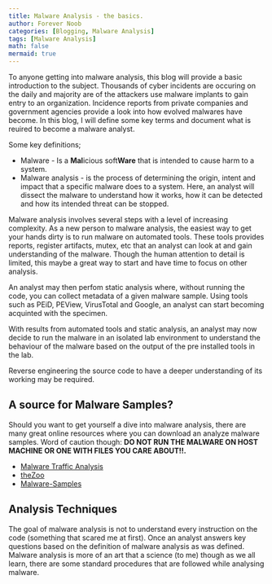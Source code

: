 ```yaml
---
title: Malware Analysis - the basics.
author: Forever Noob
categories: [Blogging, Malware Analysis]
tags: [Malware Analysis]
math: false
mermaid: true
---
```


<p>To anyone getting into malware analysis, this blog will provide a basic introduction to the subject. Thousands of cyber incidents are occuring on the daily and majority are of the attackers use malware implants to gain entry to an organization. Incidence reports from private companies and government agencies provide a look into how evolved malwares have become. In this blog, I will define some key terms and document what is reuired to become a malware analyst. </p>

<p>Some key definitions; 
    <ul>
    <li>Malware - Is a <b>Mal</b>icious soft<b>Ware</b> that is intended to cause harm to a system. </li>
    <li>Malware analysis - is the process of determining the origin, intent and impact that a specific malware does to a system. Here, an analyst will dissect the malware to understand how it works, how it can be detected and how its intended threat can be stopped. </li>
    </ul> </p>
<p>Malware analysis involves several steps with a level of increasing complexity. As a new person to malware analysis, the easiest way to get your hands dirty is to run malware on automated tools. These tools provides reports, register artifacts, mutex, etc that an analyst can look at and gain understanding of the malware. Though the human attention to detail is limited, this maybe a great way to start and have time to focus on other analysis. </p>

<p>An analyst may then perfom static analysis where, without running the code, you can collect metadata of a given malware sample. Using tools such as PEiD, PEView, VirusTotal and Google, an analyst can start becoming acquinted with the specimen. </p>

<p>With results from automated tools and static analysis, an analyst may now decide to run the malware in an isolated lab environment to understand the behaviour of the malware based on the output of the pre installed tools in the lab. </p>

<p>Reverse engineering the source code to have a deeper understanding of its working may be required. </p>

<h2>A source for Malware Samples?</h2>

<p>Should you want to get yourself a dive into malware analysis, there are many great online resources where you can download an analyze  malware samples. Word of caution though: <b>DO NOT RUN THE MALWARE ON HOST MACHINE OR ONE WITH FILES YOU CARE ABOUT!!. </b>
    <ul>
    <li><a href="https://www.malware-traffic-analysis.net">Malware Traffic Analysis</a> </li>
    <li><a href="https://github.com/ytisf/theZoo">theZoo</a> </li>
    <li><a href="https://github.com/fabrimagic72/malware-samples">Malware-Samples</a> </li>
    </ul>
</p>

<h2>Analysis Techniques</h2>

<p>The goal of malware analysis is not to understand every instruction on the code (something that scared me at first). Once an analyst answers key questions based on the definition of malware analysis as was defined. Malware analysis is more of an art that a science (to me) though as we all learn, there are some standard procedures that are followed while analysing malware. </p>

<p></p>
